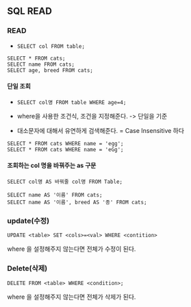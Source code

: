 ## SQL READ

### READ  

- `SELECT col FROM table;`

```
SELECT * FROM cats;
SELECT name FROM cats;
SELECT age, breed FROM cats;
```

#### 단일 조회

- `SELECT col명 FROM table WHERE age=4;`
 
-  where을 사용한 조건식, 조건을 지정해준다. -> 단일을 기준

- 대소문자에 대해서 유연하게 검색해준다. = Case Insensitive 하다

```
SELECT * FROM cats WHERE name = 'egg';
SELECT * FROM cats WHERE name = 'eGg';
```

#### 조회하는 col 명을 바꿔주는 as 구문 

`SELECT col명 AS 바꿔줄 col명 FROM Table;`

```
SELECT name AS '이름' FROM cats;
SELECT name AS '이름', breed AS '종' FROM cats;
```

### update(수정)

`UPDATE <table> SET <cols>=<val> WHERE <contition>`

where 을 설정해주지 않는다면 전체가 수정이 된다.

### Delete(삭제)

`DELETE FROM <table> WHERE <condition>;`

where 을 설정해주지 않는다면 전체가 삭제가 된다.